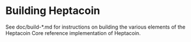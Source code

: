 Building Heptacoin
==================

See doc/build-*.md for instructions on building the various
elements of the Heptacoin Core reference implementation of Heptacoin.
